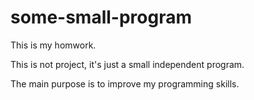 # some-small-program
This is my homwork.

This is not project, it's just a small independent program.

The main purpose is to improve my programming skills.

